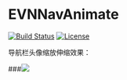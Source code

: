 # EVNNavAnimate 

[![Build Status](https://travis-ci.org/zonghongyan/EVNNavAnimate.svg?branch=master)](https://travis-ci.org/zonghongyan/EVNNavAnimate) [![License](https://img.shields.io/github/license/zonghongyan/EVNNavAnimate.svg?style=flat)](https://github.com/zonghongyan/EVNNavAnimate/blob/master/LICENSE)

导航栏头像缩放伸缩效果：

###![](https://github.com/zonghongyan/EVNNavAnimate/blob/master/Show.gif)
